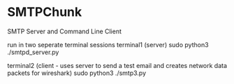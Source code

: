 # SMTPChunk
SMTP Server and Command Line Client

run in two seperate terminal sessions
  terminal1 (server)
  sudo python3 ./smtpd_server.py

  terminal2 (client - uses server to send a test email and creates network data packets for wireshark)
  sudo python3 ./smtp3.py
